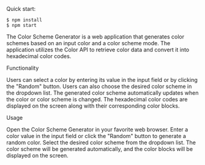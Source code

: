 
Quick start:

```
$ npm install
$ npm start
````

The Color Scheme Generator is a web application that generates color schemes based on an input color and a color scheme mode. The application utilizes the Color API to retrieve color data and convert it into hexadecimal color codes.

Functionality

Users can select a color by entering its value in the input field or by clicking the "Random" button.
Users can also choose the desired color scheme in the dropdown list.
The generated color scheme automatically updates when the color or color scheme is changed.
The hexadecimal color codes are displayed on the screen along with their corresponding color blocks.

Usage

Open the Color Scheme Generator in your favorite web browser.
Enter a color value in the input field or click the "Random" button to generate a random color.
Select the desired color scheme from the dropdown list.
The color scheme will be generated automatically, and the color blocks will be displayed on the screen.
